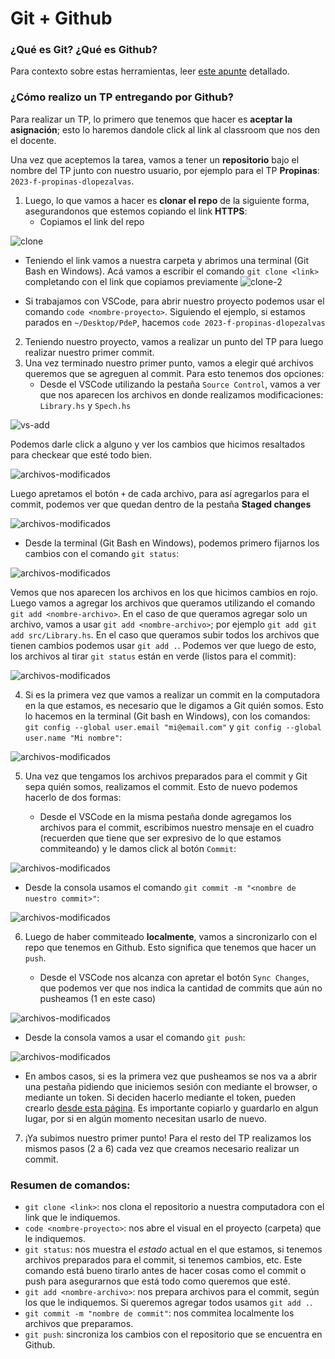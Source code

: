 # Git + Github

### ¿Qué es Git? ¿Qué es Github?

Para contexto sobre estas herramientas, leer [este apunte](https://docs.google.com/document/d/166ksg4rSAIrYWStR5yHrUQjFp1OY3DvSoLMcA8CYc34/edit#) detallado.

### ¿Cómo realizo un TP entregando por Github?

Para realizar un TP, lo primero que tenemos que hacer es **aceptar la asignación**; esto lo haremos dandole click al link al classroom que nos den el docente. 

Una vez que aceptemos la tarea, vamos a tener un **repositorio** bajo el nombre del TP junto con nuestro usuario, por ejemplo para el TP **Propinas**: `2023-f-propinas-dlopezalvas`.

1. Luego, lo que vamos a hacer es **clonar el repo** de la siguiente forma, asegurandonos que estemos copiando el link **HTTPS**:
    * Copiamos el link del repo

![clone](https://user-images.githubusercontent.com/48812037/235389402-4d827867-8410-4b14-867d-a17a76d0bf55.png)

   * Teniendo el link vamos a nuestra carpeta y abrimos una terminal (Git Bash en Windows). Acá vamos a escribir el comando `git clone <link>` completando con el link que copiamos previamente
![clone-2](https://user-images.githubusercontent.com/48812037/235389438-681025c3-64d7-4017-89c5-32555fdb3ead.png)


   * Si trabajamos con VSCode, para abrir nuestro proyecto podemos usar el comando `code <nombre-proyecto>`. Siguiendo el ejemplo, si estamos parados en `~/Desktop/PdeP`, hacemos `code 2023-f-propinas-dlopezalvas`

2. Teniendo nuestro proyecto, vamos a realizar un punto del TP para luego realizar nuestro primer commit.
3. Una vez terminado nuestro primer punto, vamos a elegir qué archivos queremos que se agreguen al commit. Para esto tenemos dos opciones:
    * Desde el VSCode utilizando la pestaña `Source Control`, vamos a ver que nos aparecen los archivos en donde realizamos modificaciones: `Library.hs` y `Spech.hs`
 
![vs-add](https://user-images.githubusercontent.com/48812037/235389482-2e05c767-51d1-43f1-804b-0e8a9d1f27f7.png)

Podemos darle click a alguno y ver los cambios que hicimos resaltados para checkear que esté todo bien.

![archivos-modificados](https://user-images.githubusercontent.com/48812037/235389554-a4a9afb4-3f52-4e74-a6c8-2aba8a57b51b.png)

Luego apretamos el botón `+` de cada archivo, para así agregarlos para el commit, podemos ver que quedan dentro de la pestaña **Staged changes**

![archivos-modificados](https://user-images.githubusercontent.com/48812037/235389647-458dc15a-e1c3-45e2-b6a4-f8227f074321.png)

   * Desde la terminal (Git Bash en Windows), podemos primero fijarnos los cambios con el comando `git status`:
  
![archivos-modificados](https://user-images.githubusercontent.com/48812037/235390502-eff35b60-80fc-4460-b37a-dc31cc3ad4b9.png)

Vemos que nos aparecen los archivos en los que hicimos cambios en rojo. Luego vamos a agregar los archivos que queramos utilizando el comando `git add <nombre-archivo>`. En el caso de que queramos agregar solo un archivo, vamos a usar `git add <nombre-archivo>`; por ejemplo `git add git add src/Library.hs`. En el caso que queramos subir todos los archivos que tienen cambios podemos usar `git add .`. Podemos ver que luego de esto, los archivos al tirar `git status` están en verde (listos para el commit):

![archivos-modificados](https://user-images.githubusercontent.com/48812037/235390830-c534b90e-da3a-419b-9912-68d0b79c0b91.png)

4. Si es la primera vez que vamos a realizar un commit en la computadora en la que estamos, es necesario que le digamos a Git quién somos. Esto lo hacemos en la terminal (Git bash en Windows), con los comandos: `git config --global user.email "mi@email.com"` y `git config --global user.name "Mi nombre"`:

![archivos-modificados](https://user-images.githubusercontent.com/48812037/235391579-b16fb070-1b03-443b-8049-3da0c7751d7e.png)

5. Una vez que tengamos los archivos preparados para el commit y Git sepa quién somos, realizamos el commit. Esto de nuevo podemos hacerlo de dos formas:

   * Desde el VSCode en la misma pestaña donde agregamos los archivos para el commit, escribimos nuestro mensaje en el cuadro (recuerden que tiene que ser expresivo de lo que estamos commiteando) y le damos click al botón `Commit`:

![archivos-modificados](https://user-images.githubusercontent.com/48812037/235391667-8dffd151-1c94-4b3c-92a4-bb088f038400.png)

   * Desde la consola usamos el comando `git commit -m "<nombre de nuestro commit>"`:

![archivos-modificados](https://user-images.githubusercontent.com/48812037/235392254-1a51428b-bea3-4d0d-8d42-d13859aa3d87.png)

6. Luego de haber commiteado **localmente**, vamos a sincronizarlo con el repo que tenemos en Github. Esto significa que tenemos que hacer un `push`.

   * Desde el VSCode nos alcanza con apretar el botón `Sync Changes`, que podemos ver que nos indica la cantidad de commits que aún no pusheamos (1 en este caso)
 
![archivos-modificados](https://user-images.githubusercontent.com/48812037/235391879-3a3d0c72-80ca-4704-a926-00865a1b9cf9.png)

   * Desde la consola vamos a usar el comando `git push`:

![archivos-modificados](https://user-images.githubusercontent.com/48812037/235392465-3555bfd9-20af-4515-b4dc-f25ffd413ec7.png)

   * En ambos casos, si es la primera vez que pusheamos se nos va a abrir una pestaña pidiendo que iniciemos sesión con mediante el browser, o mediante un token. Si deciden hacerlo mediante el token, pueden crearlo [desde esta página](https://github.com/settings/tokens). Es importante copiarlo y guardarlo en algun lugar, por si en algún momento necesitan usarlo de nuevo.

7. ¡Ya subimos nuestro primer punto! Para el resto del TP realizamos los mismos pasos (2 a 6) cada vez que creamos necesario realizar un commit.

### Resumen de comandos:

* `git clone <link>`: nos clona el repositorio a nuestra computadora con el link que le indiquemos.
* `code <nombre-proyecto>`: nos abre el visual en el proyecto (carpeta) que le indiquemos. 
* `git status`: nos muestra el _estado_ actual en el que estamos, si tenemos archivos preparados para el commit, si tenemos cambios, etc. Este comando está bueno tirarlo antes de hacer cosas como el commit o push para asegurarnos que está todo como queremos que esté.
* `git add <nombre-archivo>`: nos prepara archivos para el commit, según los que le indiquemos. Si queremos agregar todos usamos `git add .`.
* `git commit -m "nombre de commit"`: nos commitea localmente los archivos que preparamos.
* `git push`: sincroniza los cambios con el repositorio que se encuentra en Github.
